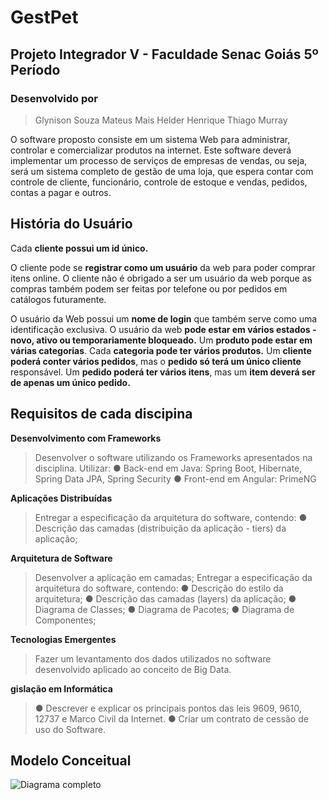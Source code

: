 # GestPet
## Projeto Integrador V - Faculdade Senac Goiás 5º Período

### Desenvolvido por
 > Glynison Souza
 > Mateus Mais
 > Helder Henrique
 > Thiago Murray 

O software proposto consiste em um sistema Web para administrar, controlar e comercializar produtos na internet. Este software deverá implementar um processo de serviços de empresas de vendas, ou seja, será um sistema completo de gestão de uma loja, que espera contar com controle de cliente, funcionário, controle de estoque e vendas, pedidos, contas a pagar e outros.

## História do Usuário

Cada **cliente possui um id único.**

O cliente pode se **registrar como um usuário** da web para poder comprar itens online. O cliente não é obrigado a ser um usuário da web porque as compras também podem ser feitas por telefone ou por pedidos em catálogos futuramente.

O usuário da Web possui um **nome de login** que também serve como uma identificação exclusiva.
O usuário da web **pode estar em vários estados - novo, ativo ou temporariamente bloqueado.** Um **produto pode estar em várias categorias**. Cada **categoria pode ter vários produtos.** Um **cliente poderá conter vários pedidos**, mas o **pedido só terá um único cliente** responsável. Um **pedido poderá ter vários itens**, mas um **item deverá ser 
de apenas um único pedido.**

## Requisitos de cada discipina

**Desenvolvimento com Frameworks**
> Desenvolver o software utilizando os Frameworks apresentados na disciplina. Utilizar:
● Back-end em Java: Spring Boot, Hibernate, Spring Data JPA, Spring Security
● Front-end em Angular: PrimeNG

**Aplicações Distribuídas**
> Entregar a especificação da arquitetura do software, contendo:
● Descrição das camadas (distribuição da aplicação - tiers) da aplicação;

**Arquitetura de Software**
> Desenvolver a aplicação em camadas;
Entregar a especificação da arquitetura do software, contendo:
● Descrição do estilo da arquitetura;
● Descrição das camadas (layers) da aplicação;
● Diagrama de Classes;
● Diagrama de Pacotes;
● Diagrama de Componentes;

**Tecnologias Emergentes**
> Fazer um levantamento dos dados utilizados no software desenvolvido aplicado ao conceito de Big Data.

**gislação em Informática**
> ● Descrever e explicar os principais pontos das leis 9609, 9610, 12737 e Marco Civil da Internet.
● Criar um contrato de cessão de uso do Software.



## Modelo Conceitual
![Diagrama completo](https://user-images.githubusercontent.com/89254897/169170143-e96751e0-79dd-4b11-81a7-1c39c9c5dbf2.png)
